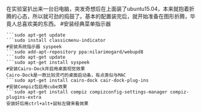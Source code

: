 在实验室扒出来一台旧电脑，突发奇想后在上面装了ubuntu15.04，本来就抱着折腾的心态，所以就可劲的捣鼓了。基本的配置装完后，就开始准备在图形折腾，毕竟人总喜欢美的东西。
#安装经典菜单指示器
```sudo add-apt-repository ppa:diesch/testing
```sudo apt-get update
```sudo install classicmenu-indicator
#安装系统指示器 syspeek
```sudo add-apt-repository ppa:nilarimogard/webupd8
```sudo apt-get update
```sudo apt-get install syspeek
#安装Cairo-Dock并启用桌面视觉效果
Cairo-Dock是一款比较灵巧的桌面启动条，有点类似与MAC
```sudo apt-get install cairo-dock cair-dock-plug-ins
#安装Compiz包启用cube效果
```sudo apt-get install compiz compizconfig-settings-manager compiz-plugins-extra
安装好后用ctrl+alt+鼠标左键来看效果
